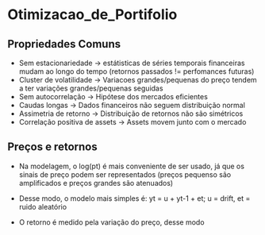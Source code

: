 # Otimizacao_de_Portifolio
## Propriedades Comuns
- Sem estacionariedade -> estátisticas de séries temporais financeiras mudam ao longo do tempo (retornos passados != perfomances futuras)
- Cluster de volatilidade -> Variacoes grandes/pequenas do preço tendem a ter variações grandes/pequenas seguidas
- Sem autocorrelação -> Hipótese dos mercados eficientes
- Caudas longas -> Dados financeiros não seguem distribuição normal
- Assimetria de retorno -> Distribuição de retornos não são simétricos
- Correlação positiva de assets -> Assets movem junto com o mercado

## Preços e retornos
- Na modelagem, o log(pt) é mais conveniente de ser usado, já que os sinais de preço podem ser representados (preços pequenso são amplificados e preços grandes são atenuados)
- Desse modo, o modelo mais simples é: yt = u + yt-1 + et; u = drift, et = ruido aleatório

- O retorno é medido pela variação do preço, desse modo 
